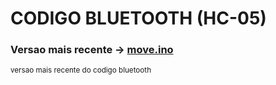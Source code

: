 # CODIGO BLUETOOTH (HC-05)

### Versao mais recente -> [move.ino](https://github.com/CodyKoInABox/sumoRobot/blob/main/arduino/bluetooth/move.ino)
<sub> versao mais recente do codigo bluetooth</sub>
